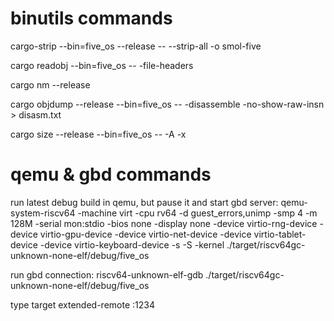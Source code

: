 # binutils commands

cargo-strip --bin=five_os --release -- --strip-all -o smol-five

cargo readobj --bin=five_os -- -file-headers

cargo nm --release

cargo objdump --release --bin=five_os -- -disassemble -no-show-raw-insn > disasm.txt

cargo size --release --bin=five_os -- -A -x


# qemu & gbd commands


run latest debug build in qemu, but pause it and start gbd server:
qemu-system-riscv64 -machine virt -cpu rv64 -d guest_errors,unimp -smp 4 -m 128M -serial mon:stdio -bios none -display none -device virtio-rng-device -device virtio-gpu-device -device virtio-net-device -device virtio-tablet-device -device virtio-keyboard-device -s -S -kernel ./target/riscv64gc-unknown-none-elf/debug/five_os

run gbd connection:
riscv64-unknown-elf-gdb ./target/riscv64gc-unknown-none-elf/debug/five_os

type target extended-remote :1234


